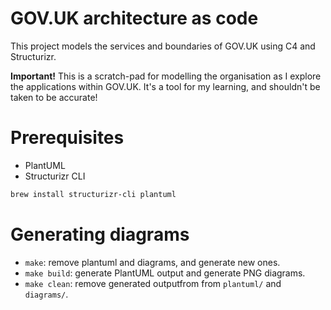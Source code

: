 # GOV.UK architecture as code

This project models the services and boundaries of GOV.UK using C4 and Structurizr. 

**Important!** This is a scratch-pad for modelling the organisation as I explore the applications within GOV.UK. It's a tool for my learning, and shouldn't be taken to be accurate!

# Prerequisites

- PlantUML
- Structurizr CLI

```bash
brew install structurizr-cli plantuml
```

# Generating diagrams

- `make`: remove plantuml and diagrams, and generate new ones.
- `make build`: generate PlantUML output and generate PNG diagrams.
- `make clean`: remove generated outputfrom from `plantuml/` and `diagrams/`.